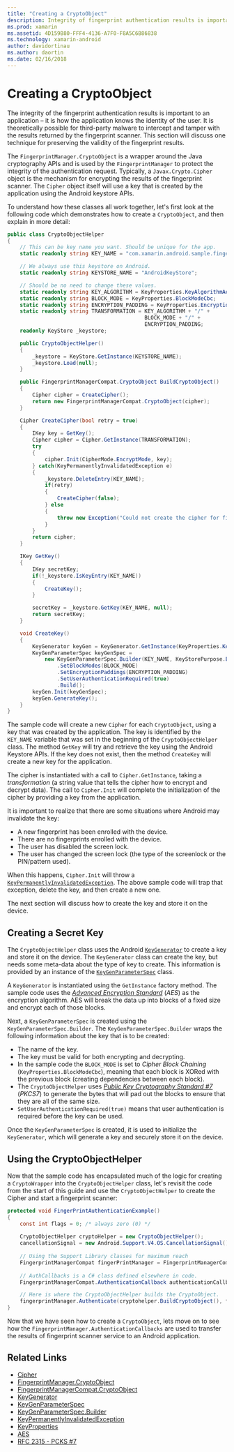 ```yaml
---
title: "Creating a CryptoObject"
description: Integrity of fingerprint authentication results is important to an application. Learn about one technique for preserving the validity of fingerprint results.
ms.prod: xamarin
ms.assetid: 4D159B80-FFF4-4136-A7F0-F8A5C6B86838
ms.technology: xamarin-android
author: davidortinau
ms.author: daortin
ms.date: 02/16/2018
---
```


# Creating a CryptoObject

The integrity of the fingerprint authentication results is important to an application &ndash; it is how the application knows the identity of the user. It is theoretically possible for third-party malware to intercept and tamper with the results returned by the fingerprint scanner. This section will discuss one technique for preserving the validity of the fingerprint results. 

The `FingerprintManager.CryptoObject` is a wrapper around the Java cryptography APIs and is used by the `FingerprintManager` to protect the integrity of the authentication request. Typically, a `Javax.Crypto.Cipher` object is the mechanism for encrypting the results of the fingerprint scanner. The `Cipher` object itself will use a key that is created by the application using the Android keystore APIs.

To understand how these classes all work together, let's first look at the following code which demonstrates how to create a `CryptoObject`, and then explain in more detail:

```csharp
public class CryptoObjectHelper
{
    // This can be key name you want. Should be unique for the app.
    static readonly string KEY_NAME = "com.xamarin.android.sample.fingerprint_authentication_key";

    // We always use this keystore on Android.
    static readonly string KEYSTORE_NAME = "AndroidKeyStore";

    // Should be no need to change these values.
    static readonly string KEY_ALGORITHM = KeyProperties.KeyAlgorithmAes;
    static readonly string BLOCK_MODE = KeyProperties.BlockModeCbc;
    static readonly string ENCRYPTION_PADDING = KeyProperties.EncryptionPaddingPkcs7;
    static readonly string TRANSFORMATION = KEY_ALGORITHM + "/" +
                                            BLOCK_MODE + "/" +
                                            ENCRYPTION_PADDING;
    readonly KeyStore _keystore;

    public CryptoObjectHelper()
    {
        _keystore = KeyStore.GetInstance(KEYSTORE_NAME);
        _keystore.Load(null);
    }

    public FingerprintManagerCompat.CryptoObject BuildCryptoObject()
    {
        Cipher cipher = CreateCipher();
        return new FingerprintManagerCompat.CryptoObject(cipher);
    }

    Cipher CreateCipher(bool retry = true)
    {
        IKey key = GetKey();
        Cipher cipher = Cipher.GetInstance(TRANSFORMATION);
        try
        {
            cipher.Init(CipherMode.EncryptMode, key);
        } catch(KeyPermanentlyInvalidatedException e)
        {
            _keystore.DeleteEntry(KEY_NAME);
            if(retry)
            {
                CreateCipher(false);
            } else
            {
                throw new Exception("Could not create the cipher for fingerprint authentication.", e);
            }
        }
        return cipher;
    }

    IKey GetKey()
    {
        IKey secretKey;
        if(!_keystore.IsKeyEntry(KEY_NAME))
        {
            CreateKey();
        }

        secretKey = _keystore.GetKey(KEY_NAME, null);
        return secretKey;
    }

    void CreateKey()
    {
        KeyGenerator keyGen = KeyGenerator.GetInstance(KeyProperties.KeyAlgorithmAes, KEYSTORE_NAME);
        KeyGenParameterSpec keyGenSpec =
            new KeyGenParameterSpec.Builder(KEY_NAME, KeyStorePurpose.Encrypt | KeyStorePurpose.Decrypt)
                .SetBlockModes(BLOCK_MODE)
                .SetEncryptionPaddings(ENCRYPTION_PADDING)
                .SetUserAuthenticationRequired(true)
                .Build();
        keyGen.Init(keyGenSpec);
        keyGen.GenerateKey();
    }
}
```

The sample code will create a new `Cipher` for each `CryptoObject`, using a key that was created by the application. The key is identified by the `KEY_NAME` variable that was set in the beginning of the `CryptoObjectHelper` class. The method `GetKey` will try and retrieve the key using the Android Keystore APIs. If the key does not exist, then the method `CreateKey` will create a new key for the application.

The cipher is instantiated with a call to `Cipher.GetInstance`, taking a _transformation_ (a string value that tells the cipher how to encrypt and decrypt data). The call to `Cipher.Init` will complete the initialization of the cipher by providing a key from the application. 

It is important to realize that there are some situations where Android may invalidate the key: 

- A new fingerprint has been enrolled with the device.
- There are no fingerprints enrolled with the device.
- The user has disabled the screen lock.
- The user has changed the screen lock (the type of the screenlock or the PIN/pattern used).

When this happens, `Cipher.Init` will throw a [`KeyPermanentlyInvalidatedException`](https://developer.android.com/reference/android/security/keystore/KeyPermanentlyInvalidatedException.html). The above sample code will trap that exception, delete the key, and then create a new one.

The next section will discuss how to create the key and store it on the device.

## Creating a Secret Key

The `CryptoObjectHelper` class uses the Android [`KeyGenerator`](xref:Javax.Crypto.KeyGenerator) to create a key and store it on the device. The `KeyGenerator` class can create the key, but needs some meta-data about the type of key to create. This information is provided by an instance of the [`KeyGenParameterSpec`](https://developer.android.com/reference/android/security/keystore/KeyGenParameterSpec.html) class. 

A `KeyGenerator` is instantiated using the `GetInstance` factory method. The sample code uses the [_Advanced Encryption Standard_](https://en.wikipedia.org/wiki/Advanced_Encryption_Standard) (_AES_) as the encryption algorithm. AES will break the data up into blocks of a fixed size and encrypt each of those blocks.

Next, a `KeyGenParameterSpec` is created using the `KeyGenParameterSpec.Builder`. The `KeyGenParameterSpec.Builder` wraps the following information about the key that is to be created:

- The name of the key.
- The key must be valid for both encrypting and decrypting.
- In the sample code the  `BLOCK_MODE` is set to _Cipher Block Chaining_ (`KeyProperties.BlockModeCbc`), meaning that each block is XORed with the previous block (creating dependencies between each block). 
- The `CryptoObjectHelper` uses [_Public Key Cryptography Standard #7_](https://tools.ietf.org/html/rfc2315) (_PKCS7_) to generate the bytes that will pad out the blocks to ensure that they are all of the same size.
- `SetUserAuthenticationRequired(true)` means that user authentication is required before the key can be used.

Once the `KeyGenParameterSpec` is created, it is used to initialize the `KeyGenerator`, which will generate a key and  securely store it on the device. 

## Using the CryptoObjectHelper

Now that the sample code has encapsulated much of the logic for creating a `CryptoWrapper` into the `CryptoObjectHelper` class, let's revisit the code from the start of this guide and use the `CryptoObjectHelper` to create the Cipher and start a fingerprint scanner: 

```csharp
protected void FingerPrintAuthenticationExample()
{
    const int flags = 0; /* always zero (0) */
    
    CryptoObjectHelper cryptoHelper = new CryptoObjectHelper();
    cancellationSignal = new Android.Support.V4.OS.CancellationSignal();
    
    // Using the Support Library classes for maximum reach
    FingerprintManagerCompat fingerPrintManager = FingerprintManagerCompat.From(this);
    
    // AuthCallbacks is a C# class defined elsewhere in code.
    FingerprintManagerCompat.AuthenticationCallback authenticationCallback = new MyAuthCallbackSample(this);

    // Here is where the CryptoObjectHelper builds the CryptoObject. 
    fingerprintManager.Authenticate(cryptohelper.BuildCryptoObject(), flags, cancellationSignal, authenticationCallback, null);
}
```

Now that we have seen how to create a `CryptoObject`, lets move on to see how the `FingerprintManager.AuthenticationCallbacks` are used to transfer the results of fingerprint scanner service to an Android application.

## Related Links

- [Cipher](xref:Javax.Crypto.Cipher)
- [FingerprintManager.CryptoObject](https://developer.android.com/reference/android/hardware/fingerprint/FingerprintManager.CryptoObject.html)
- [FingerprintManagerCompat.CryptoObject](https://developer.android.com/reference/android/support/v4/hardware/fingerprint/FingerprintManagerCompat.CryptoObject.html)
- [KeyGenerator](xref:Javax.Crypto.KeyGenerator)
- [KeyGenParameterSpec](https://developer.android.com/reference/android/security/keystore/KeyGenParameterSpec.html)
- [KeyGenParameterSpec.Builder](https://developer.android.com/reference/android/security/keystore/KeyGenParameterSpec.Builder.html)
- [KeyPermanentlyInvalidatedException](https://developer.android.com/reference/android/security/keystore/KeyPermanentlyInvalidatedException.html)
- [KeyProperties](https://developer.android.com/reference/android/security/keystore/KeyProperties.html)
- [AES](https://en.wikipedia.org/wiki/Advanced_Encryption_Standard)
- [RFC 2315 - PCKS #7](https://tools.ietf.org/html/rfc2315)

